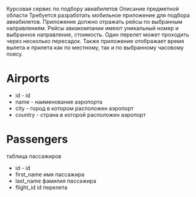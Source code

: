 Курсовая сервис по подбору авиабилетов
Описание предметной области
Требуется разработать мобильное приложение для подбора авиабилетов. Приложение должно отражать рейсы по выбранным направлениям. Рейсы авиакомпании имеют
уникальный номер и выбранное направление, стоимость. Один перелет может проходить через несколько пересадок. 
Также приложение отображает время вылета и прилета как по местному, так и по выбранному часовому поясу. 
# Airports
+ id - id 
+ name - наименование аэропорта 
+ city - город в котором расположен аэропорт
+ country - страна в которой расположен аэропорт
# Passengers
таблица пассажиров
+ id - id 
+ first_name имя пассажира
+ last_name фамилия пассажира
+ flight_id id перелета
